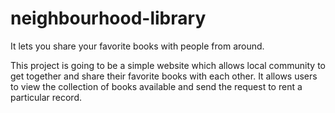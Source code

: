 # neighbourhood-library
It lets you share your favorite books with people from around.

This project is going to be a simple website which allows local community to get together and share their favorite books with each other. It allows users to view the collection of books available and send the request to rent a particular record.

